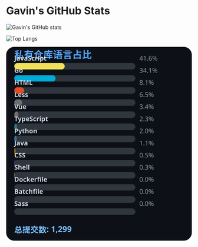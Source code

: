 # Gavin's GitHub Stats

![Gavin's GitHub stats](https://github-readme-stats.vercel.app/api?username=gavinhaydy&show_icons=true&theme=tokyonight)

![Top Langs](https://github-readme-stats.vercel.app/api/top-langs/?username=gavinhaydy&layout=compact)
























































<!-- PRIVATE_STATS_START -->
![私有仓库统计](./.github/private-stats.svg)
<!-- PRIVATE_STATS_END -->























































